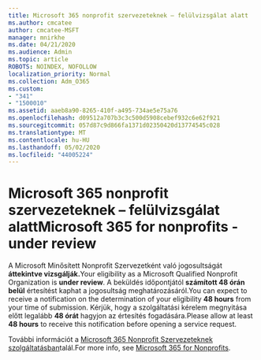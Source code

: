 ```yaml
---
title: Microsoft 365 nonprofit szervezeteknek – felülvizsgálat alatt
ms.author: cmcatee
author: cmcatee-MSFT
manager: mnirkhe
ms.date: 04/21/2020
ms.audience: Admin
ms.topic: article
ROBOTS: NOINDEX, NOFOLLOW
localization_priority: Normal
ms.collection: Adm_O365
ms.custom:
- "341"
- "1500010"
ms.assetid: aaeb8a90-8265-410f-a495-734ae5e75a76
ms.openlocfilehash: d09512a707b3c3c500d5908cebef932c6e62f921
ms.sourcegitcommit: 057d87c9d866fa1371d02350420d13774545c028
ms.translationtype: MT
ms.contentlocale: hu-HU
ms.lasthandoff: 05/02/2020
ms.locfileid: "44005224"
---
```

# <a name="microsoft-365-for-nonprofits---under-review"></a><span data-ttu-id="0056c-102">Microsoft 365 nonprofit szervezeteknek – felülvizsgálat alatt</span><span class="sxs-lookup"><span data-stu-id="0056c-102">Microsoft 365 for nonprofits - under review</span></span>

<span data-ttu-id="0056c-103">A Microsoft Minősített Nonprofit Szervezetként való jogosultságát **áttekintve vizsgálják.**</span><span class="sxs-lookup"><span data-stu-id="0056c-103">Your eligibility as a Microsoft Qualified Nonprofit Organization is **under review**.</span></span> <span data-ttu-id="0056c-104">A beküldés időpontjától **számított 48 órán belül** értesítést kaphat a jogosultság meghatározásáról.</span><span class="sxs-lookup"><span data-stu-id="0056c-104">You can expect to receive a notification on the determination of your eligibility **48 hours** from your time of submission.</span></span> <span data-ttu-id="0056c-105">Kérjük, hogy a szolgáltatási kérelem megnyitása előtt legalább **48 órát** hagyjon az értesítés fogadására.</span><span class="sxs-lookup"><span data-stu-id="0056c-105">Please allow at least **48 hours** to receive this notification before opening a service request.</span></span> 

<span data-ttu-id="0056c-106">További információt a [Microsoft 365 Nonprofit Szervezeteknek szolgáltatásban](https://www.microsoft.com/nonprofits/microsoft-365)talál.</span><span class="sxs-lookup"><span data-stu-id="0056c-106">For more info, see [Microsoft 365 for Nonprofits](https://www.microsoft.com/nonprofits/microsoft-365).</span></span> 
